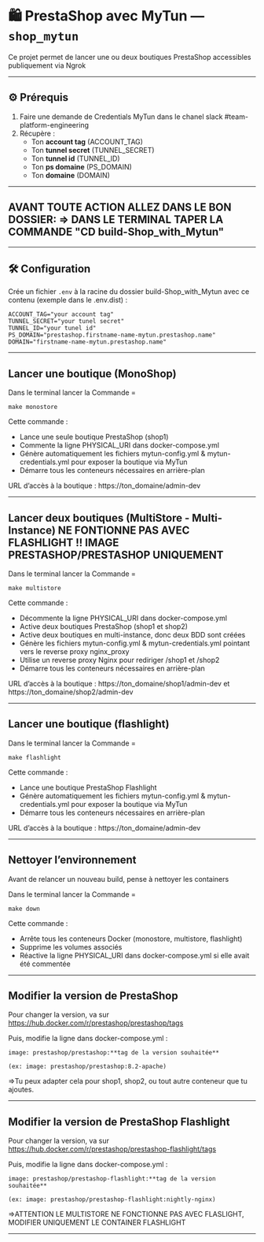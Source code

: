 # 🛍️ PrestaShop avec MyTun — `shop_mytun`

Ce projet permet de lancer une ou deux boutiques PrestaShop accessibles publiquement via Ngrok

---

## ⚙️ Prérequis

1. Faire une demande de Credentials MyTun dans le chanel slack #team-platform-engineering
2. Récupère :
   - Ton **account tag** (ACCOUNT_TAG)
   - Ton **tunnel secret** (TUNNEL_SECRET) 
   - Ton **tunnel id** (TUNNEL_ID)
   - Ton **ps domaine** (PS_DOMAIN) 
   - Ton **domaine** (DOMAIN) 

---

##  AVANT TOUTE ACTION ALLEZ DANS LE BON DOSSIER: => DANS LE TERMINAL TAPER LA COMMANDE "CD build-Shop_with_Mytun"

---

## 🛠️ Configuration

Crée un fichier `.env` à la racine du dossier build-Shop_with_Mytun avec ce contenu (exemple dans le .env.dist) :

```
ACCOUNT_TAG="your account tag"
TUNNEL_SECRET="your tunel secret"
TUNNEL_ID="your tunel id"
PS_DOMAIN="prestashop.firstname-name-mytun.prestashop.name"
DOMAIN="firstname-name-mytun.prestashop.name"
```
---

## Lancer une boutique (MonoShop)

Dans le terminal lancer la Commande = 

```make monostore```
      
Cette commande :
   - Lance une seule boutique PrestaShop (shop1)
   - Commente la ligne PHYSICAL_URI dans docker-compose.yml
   - Génère automatiquement les fichiers mytun-config.yml & mytun-credentials.yml pour exposer la boutique via MyTun
   - Démarre tous les conteneurs nécessaires en arrière-plan

URL d’accès à la boutique : https://ton_domaine/admin-dev

---

## Lancer deux boutiques (MultiStore - Multi-Instance) NE FONTIONNE PAS AVEC FLASHLIGHT !! IMAGE PRESTASHOP/PRESTASHOP UNIQUEMENT

Dans le terminal lancer la Commande = 

```make multistore```

Cette commande :
   - Décommente la ligne PHYSICAL_URI dans docker-compose.yml
   - Active deux boutiques PrestaShop (shop1 et shop2)
   - Active deux boutiques en multi-instance, donc deux BDD sont créées
   - Génère les fichiers mytun-config.yml & mytun-credentials.yml pointant vers le reverse proxy nginx_proxy
   - Utilise un reverse proxy Nginx pour rediriger /shop1 et /shop2
   - Démarre tous les conteneurs nécessaires en arrière-plan

URL d’accès à la boutique : https://ton_domaine/shop1/admin-dev et https://ton_domaine/shop2/admin-dev

---

## Lancer une boutique (flashlight)

Dans le terminal lancer la Commande = 

```make flashlight```
      
Cette commande :
   - Lance une boutique PrestaShop Flashlight
   - Génère automatiquement les fichiers mytun-config.yml & mytun-credentials.yml pour exposer la boutique via MyTun
   - Démarre tous les conteneurs nécessaires en arrière-plan

URL d’accès à la boutique : https://ton_domaine/admin-dev

---

## Nettoyer l’environnement

Avant de relancer un nouveau build, pense à nettoyer les containers

Dans le terminal lancer la Commande = 

```make down```

Cette commande :
   - Arrête tous les conteneurs Docker (monostore, multistore, flashlight)
   - Supprime les volumes associés
   - Réactive la ligne PHYSICAL_URI dans docker-compose.yml si elle avait été commentée

---

## Modifier la version de PrestaShop

Pour changer la version, va sur https://hub.docker.com/r/prestashop/prestashop/tags

Puis, modifie la ligne dans docker-compose.yml :

```
image: prestashop/prestashop:**tag de la version souhaitée**

(ex: image: prestashop/prestashop:8.2-apache)
``` 

=>Tu peux adapter cela pour shop1, shop2, ou tout autre conteneur que tu ajoutes.

---

## Modifier la version de PrestaShop Flashlight

Pour changer la version, va sur https://hub.docker.com/r/prestashop/prestashop-flashlight/tags

Puis, modifie la ligne dans docker-compose.yml :

```
image: prestashop/prestashop-flashlight:**tag de la version souhaitée**

(ex: image: prestashop/prestashop-flashlight:nightly-nginx)
``` 

=>ATTENTION LE MULTISTORE NE FONCTIONNE PAS AVEC FLASLIGHT, MODIFIER UNIQUEMENT LE CONTAINER FLASHLIGHT

---
